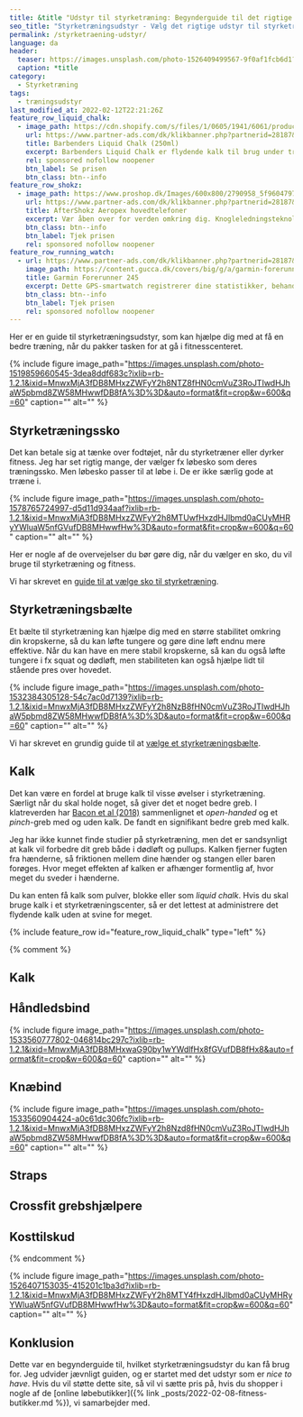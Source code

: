 ```yaml
---
title: &title "Udstyr til styrketræning: Begynderguide til det rigtige styrketræningsudstyr"
seo_title: "Styrketræningsudstyr - Vælg det rigtige udstyr til styrketræning"
permalink: /styrketraening-udstyr/
language: da
header:
  teaser: https://images.unsplash.com/photo-1526409499567-9f0af1fcb6d1?ixlib=rb-1.2.1&ixid=MnwxMjA3fDB8MHxwaG90by1wYWdlfHx8fGVufDB8fHx8&auto=format&fit=crop&w=400&q=5
  caption: *title
category:
  - Styrketræning
tags:
  - træningsudstyr
last_modified_at: 2022-02-12T22:21:26Z
feature_row_liquid_chalk:
  - image_path: https://cdn.shopify.com/s/files/1/0605/1941/6061/products/DSC09304.jpg?v=1648043835
    url: https://www.partner-ads.com/dk/klikbanner.php?partnerid=28187&bannerid=68773&htmlurl=https://www.musclehouse.dk/products/barbenders-liquid-chalk-250ml?variant=42634678075645
    title: Barbenders Liquid Chalk (250ml)
    excerpt: Barbenders Liquid Chalk er flydende kalk til brug under træning. Flydende kalk sikrer dig en bedre grebskontakt til dine redskaber under træning, hvor sveddannelse vil være en hindring.
    rel: sponsored nofollow noopener
    btn_label: Se prisen
    btn_class: btn--info
feature_row_shokz:
  - image_path: https://www.proshop.dk/Images/600x800/2790958_5f9604797196.png
    url: https://www.partner-ads.com/dk/klikbanner.php?partnerid=28187&bannerid=67757&htmlurl=https://www.proshop.dk/Hovedtelefonerheadset/AfterShokz-Aeropex-Lunar-Grey/2790958
    title: AfterShokz Aeropex hovedtelefoner
    excerpt: Vær åben over for verden omkring dig. Knogleledningsteknologi giver mulighed for både højkvalitetslyd og situationsbevidsthed for at levere en høreoplevelse som ingen anden.
    btn_class: btn--info
    btn_label: Tjek prisen
    rel: sponsored nofollow noopener
feature_row_running_watch:
  - url: https://www.partner-ads.com/dk/klikbanner.php?partnerid=28187&bannerid=29407&htmlurl=https://www.gucca.dk/garmin-forerunner-245-wifi-12-skaerm-graa-p540021?utm_source=pa&utm_medium=cpc&utm_campaign=pa
    image_path: https://content.gucca.dk/covers/big/g/a/garmin-forerunner-245-wifi-12-skaerm-graa_540021.jpg?mod=1638346506
    title: Garmin Forerunner 245
    excerpt: Dette GPS-smartwatch registrerer dine statistikker, behandler dine data og lærer alt om dine præstationer, din løbeform, din træning og endda dine mål.
    btn_class: btn--info
    btn_label: Tjek prisen
    rel: sponsored nofollow noopener
---
```


Her er en guide til styrketræningsudstyr, som kan hjælpe dig med at få en bedre træning, når du pakker tasken for at gå i fitnesscenteret.

{% include figure image_path="https://images.unsplash.com/photo-1519859660545-3dea8ddf683c?ixlib=rb-1.2.1&ixid=MnwxMjA3fDB8MHxzZWFyY2h8NTZ8fHN0cmVuZ3RoJTIwdHJhaW5pbmd8ZW58MHwwfDB8fA%3D%3D&auto=format&fit=crop&w=600&q=60" caption="" alt="" %}

## Styrketræningssko

Det kan betale sig at tænke over fodtøjet, når du styrketræner eller dyrker fitness. Jeg har set rigtig mange, der vælger fx løbesko som deres træningssko. Men løbesko passer til at løbe i. De er ikke særlig gode at trræne i.

{% include figure image_path="https://images.unsplash.com/photo-1578765724997-d5d11d934aaf?ixlib=rb-1.2.1&ixid=MnwxMjA3fDB8MHxzZWFyY2h8MTUwfHxzdHJlbmd0aCUyMHRyYWluaW5nfGVufDB8MHwwfHw%3D&auto=format&fit=crop&w=600&q=60" caption="" alt="" %}

Her er nogle af de overvejelser du bør gøre dig, når du vælger en sko, du vil bruge til styrketræning og fitness.

Vi har skrevet en [guide til at vælge sko til styrketræning](/sko-styrketraening-fitness/).

## Styrketræningsbælte

Et bælte til styrketræning kan hjælpe dig med en større stabilitet omkring din kropskerne, så du kan løfte tungere og gøre dine løft endnu mere effektive. Når du kan have en mere stabil kropskerne, så kan du også løfte tungere i fx squat og dødløft, men stabiliteten kan også hjælpe lidt til stående pres over hovedet.

{% include figure image_path="https://images.unsplash.com/photo-1532384305128-54c7ac0d7139?ixlib=rb-1.2.1&ixid=MnwxMjA3fDB8MHxzZWFyY2h8NzB8fHN0cmVuZ3RoJTIwdHJhaW5pbmd8ZW58MHwwfDB8fA%3D%3D&auto=format&fit=crop&w=600&q=60" caption="" alt="" %}

Vi har skrevet en grundig guide til at [vælge et styrketræningsbælte](/baelte-styrketraening/).

## Kalk

Det kan være en fordel at bruge kalk til visse øvelser i styrketræning. Særligt når du skal holde noget, så giver det et noget bedre greb. I klatreverden har [Bacon et al (2018)](https://www.ncbi.nlm.nih.gov/pmc/articles/PMC5841679/) sammenlignet et _open-handed_ og et _pinch_-greb med og uden kalk. De fandt en signifikant bedre greb med kalk.

Jeg har ikke kunnet finde studier på styrketræning, men det er sandsynligt at kalk vil forbedre dit greb både i dødløft og pullups. Kalken fjerner fugten fra hænderne, så friktionen mellem dine hænder og stangen eller baren forøges. Hvor meget effekten af kalken er afhænger formentlig af, hvor meget du sveder i hænderne.

Du kan enten få kalk som pulver, blokke eller som _liquid chalk_. Hvis du skal bruge kalk i et styrketræningscenter, så er det lettest at administrere det flydende kalk uden at svine for meget.

{% include feature_row id="feature_row_liquid_chalk" type="left" %}

{% comment %}

## Kalk

## Håndledsbind

{% include figure image_path="https://images.unsplash.com/photo-1533560777802-046814bc297c?ixlib=rb-1.2.1&ixid=MnwxMjA3fDB8MHxwaG90by1wYWdlfHx8fGVufDB8fHx8&auto=format&fit=crop&w=600&q=60" caption="" alt="" %}

## Knæbind

{% include figure image_path="https://images.unsplash.com/photo-1533560904424-a0c61dc306fc?ixlib=rb-1.2.1&ixid=MnwxMjA3fDB8MHxzZWFyY2h8Nzd8fHN0cmVuZ3RoJTIwdHJhaW5pbmd8ZW58MHwwfDB8fA%3D%3D&auto=format&fit=crop&w=600&q=60" caption="" alt="" %}

## Straps

## Crossfit grebshjælpere

## Kosttilskud

{% endcomment %}

{% include figure image_path="https://images.unsplash.com/photo-1526407153035-415201c1ba3d?ixlib=rb-1.2.1&ixid=MnwxMjA3fDB8MHxzZWFyY2h8MTY4fHxzdHJlbmd0aCUyMHRyYWluaW5nfGVufDB8MHwwfHw%3D&auto=format&fit=crop&w=600&q=60" caption="" alt="" %}

## Konklusion

Dette var en begynderguide til, hvilket styrketræningsudstyr du kan få brug for. Jeg udvider jævnligt guiden, og er startet med det udstyr som er _nice to have_. Hvis du vil støtte dette site, så vil vi sætte pris på, hvis du shopper i nogle af de [online løbebutikker]({% link _posts/2022-02-08-fitness-butikker.md %}), vi samarbejder med.
